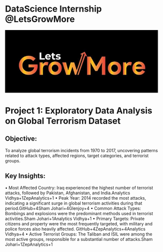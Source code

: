 # DataScience Internship @LetsGrowMore

![LetsGrowMore logo](https://github.com/Athira002/LGMVIP/blob/f60793a10e0e27a689f41b7fdbac44a8f44412ba/LetsGrowMorelogo.jpg)

# Project 1: Exploratory Data Analysis on Global Terrorism Dataset

## Objective:

To analyze global terrorism incidents from 1970 to 2017, uncovering patterns related to attack types, affected regions, target categories, and terrorist groups.

## Key Insights:

• Most Affected Country: Iraq experienced the highest number of terrorist
attacks, followed by Pakistan, Afghanistan, and India.Analytics
Vidhya+1ZepAnalytics+1
• Peak Year: 2014 recorded the most attacks, indicating a significant surge in
global terrorism activities during that period.GitHub+4Sham Johari+4Glenjoy+4
• Common Attack Types: Bombings and explosions were the predominant
methods used in terrorist activities.Sham Johari+1Analytics Vidhya+1
• Primary Targets: Private citizens and property were the most frequently
targeted, with military and police forces also heavily affected.
GitHub+4ZepAnalytics+4Analytics Vidhya+4
• Active Terrorist Groups: The Taliban and ISIL were among the most active
groups, responsible for a substantial number of attacks.Sham
Johari+1ZepAnalytics+1
